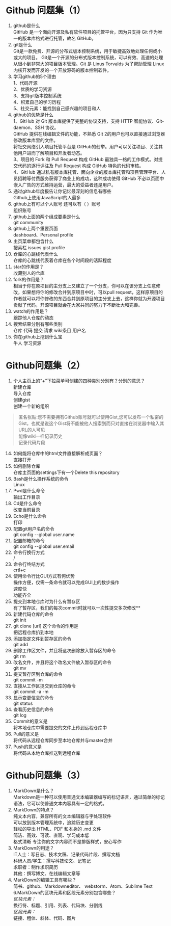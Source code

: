 # Github 问题集（1）
1. github是什么  
GitHub 是一个面向开源及私有软件项目的托管平台，因为只支持 Git 作为唯一的版本库格式进行托管，故名 GitHub。
2. git是什么  
Git是一款免费、开源的分布式版本控制系统，用于敏捷高效地处理任何或小或大的项目。 
Git是一个开源的分布式版本控制系统，可以有效、高速的处理从很小到非常大的项目版本管理。Git 是 Linus Torvalds 为了帮助管理 Linux 内核开发而开发的一个开放源码的版本控制软件。
3. 学习github的5个理由  
1、代码开源  
2、优质的学习资源  
3、支持git版本控制系统  
4、积累自己的学习历程  
5、社交元素：能找到自己感兴趣的项目和人
4. github的优势是什么  
1、GitHub 对 Git 版本库提供了完整的协议支持，支持 HTTP 智能协议、Git-daemon、SSH 协议。  
GitHub 提供在线编辑文件的功能，不熟悉 Git 2的用户也可以直接通过浏览器修改版本库里的文件。  
将社交网络引入项目托管平台是 GitHub的创举。用户可以关注项目、关注其他用户进而了解项目和开发者动态。  
3、项目的 Fork 和 Pull Request 构成 GitHub 最独具一格的工作模式。对提交代码的逐行评注及 Pull Request 构成 GitHub 特色的代码审核。  
4、GitHub 通过私有版本库托管、面向企业的版本库托管和项目管理平台、人员招聘等付费服务获得了商业上的成功，这种成功使得 GitHub 不必以页面中嵌入广告的方式维持运营，最大的受益者还是用户。
5. 通过github年度报告让你记忆最深刻的信息有哪些  
Github上使用JavaScript的人最多
6. github上有可以个人账号 还可以有（  ）账号  
组织账号
7. github上面的两个组成要素是什么  
git community
8. github上两个重要页面  
dashboard、Personal profile
9. 主页菜单都包含什么  
搜索栏 issues gist profile
10. 仓库的心跳线代表什么  
仓库的心跳线代表着仓库在各个时间段的活跃程度
11. star的作用是？  
收藏别人的仓库
11. fork的作用是？  
相当于你在原项目的主分支上又建立了一个分支，你可以在该分支上任意修改，如果想将你的修改合并到原项目中时，可以pull request，这样原项目的作者就可以将你修改的东西合并到原项目的主分支上去，这样你就为开源项目贡献了代码，开源项目就会在大家共同的努力下不断壮大和完善。
11. watch的作用是？  
跟踪他人仓库的动态
12. 搜索结果分别有哪些类别  
仓库 代码 提交 请求 wiki条目 用户名
13. 你在github上挖到什么宝  
牛人 学习资源


# Github问题集（2）

1.	个人主页上的“+”下拉菜单可创建的四种类别分别有？分别的意思？  
新建仓库  
导入仓库  
创建gist  
创建一个新的组织
>匿名张贴:您不需要拥有Github账号就可以使用Gist,您可以发布一个私密的Gist，也就是说这个Gist将不能被他人搜索到而只对直接在浏览器中输入其URL的人可见  
能像wiki一样记录历史  
记录代码片段
14.	如何能将仓库中的html文件直接解析成页面？  
直接打开
15.	如何删除仓库  
仓库主页面的settings下有一个Delete this repository
16.	Bash是什么操作系统的命令  
Linux
17.	Pwd是什么命令  
输出工作目录
18.	Cd是什么命令  
改变当前目录
19.	Echo是什么命令  
打印
20.	配置git用户名的命令  
git config --global user.name
21.	配置邮箱的命令  
git config --global user.email
22.	命令行换行方式  
/
23.	命令行终结方式  
crtl+c
24.	使用命令行比GUI方式有何优势  
操作方便，仅需一条命令就可以完成GUI上的数步操作  
速度快  
功能齐全
25.	提交到本地仓库时为什么有暂存区  
有了暂存区，我们的每次commit时就可以一次性提交多次修改**
26.	新建代码仓库的命令  
git init
27.	git clone [url] 这个命令的作用是  
把远程仓库扒到本地
28.	添加指定文件到暂存区的命令  
git add
29.	删除工作区文件，并且将这次删除放入暂存区的命令  
git rm
30.	改名文件，并且将这个改名文件放入暂存区的命令  
git mv
31.	提交暂存区到仓库的命令  
git commit -m
32.	直接从工作区提交到仓库的命令  
git commit -a -m
33.	显示变更信息的命令  
git status
34.	查看历史信息的命令  
git log
35.	Commit的意义是  
将本地仓库中需要提交的文件上传到远程仓库中
36.	Pull的意义是  
将代码从远程仓库同步至本地仓库并与master合并
37.	Push的意义是  
将代码从本地仓库推送到远程仓库  



# Github问题集（3）  
1.	MarkDown是什么？  
Markdown是一种可以使用普通文本编辑器编写的标记语言，通过简单的标记语法，它可以使普通文本内容具有一定的格式。
2.	MarkDown的特点？  
纯文本内容，兼容所有的文本编辑器与字处理软件  
可以放到版本管理系统中，追踪历史变更  
轻松的导出 HTML、PDF 和本身的 .md 文件  
简洁、高效、可读、直观、学习成本低  
格式清晰 专注你的文字内容而不是排版样式，安心写作
3.	MarkDown的用途？  
IT人士：写日志、技术文稿、记录代码片段、撰写文档  
科研人员/学生：撰写科技论文、记笔记  
求职者：制作求职简历  
其他：撰写博文、在线编辑文章等
4.	MarkDown的编辑工具有哪些？  
简书、github、Markdowneditor、 webstorm、Atom、Sublime Text
6.MarkDown的区块元素和区段元素分别包含哪些？  
*区块元素：*  
换行符、标题、引用、列表、代码块、分割线  
*区段元素：*  
链接、粗体、斜体、代码、图片
